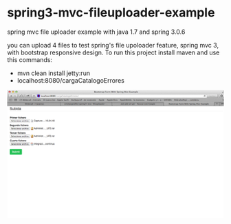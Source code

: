 spring3-mvc-fileuploader-example
================================

spring mvc file uploader example with java 1.7 and spring 3.0.6

you can upload 4 files to test spring's file upoloader feature, spring mvc 3,
with bootstrap responsive design. To run this project install maven and use this
commands:

-  mvn clean install jetty:run
-  localhost:8080/cargaCatalogoErrores

![Screenshot example](/images/screenshot.png?raw=true "Screenshot example")
